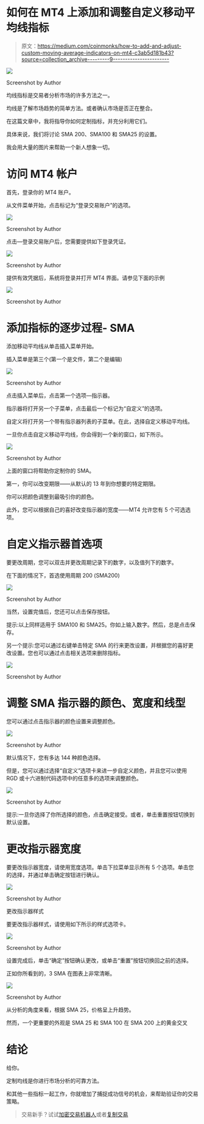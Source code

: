 # 如何在 MT4 上添加和调整自定义移动平均线指标

> 原文：<https://medium.com/coinmonks/how-to-add-and-adjust-custom-moving-average-indicators-on-mt4-c3ab5d181b43?source=collection_archive---------9----------------------->

![](img/91c79ebbdee7b4e2a0c6b08da5bd4c5c.png)

Screenshot by Author

均线指标是交易者分析市场的许多方法之一。

均线是了解市场趋势的简单方法。或者确认市场是否正在整合。

在这篇文章中，我将指导你如何定制指标，并充分利用它们。

具体来说，我们将讨论 SMA 200、SMA100 和 SMA25 的设置。

我会用大量的图片来帮助一个新人想象一切。

# 访问 MT4 帐户

首先，登录你的 MT4 账户。

从文件菜单开始，点击标记为“登录交易账户”的选项。

![](img/c62f6b75a891084f4c990e7e15918205.png)

Screenshot by Author

点击—登录交易账户后，您需要提供如下登录凭证。

![](img/16d309173b0ce81b478d3e764489f63d.png)

Screenshot by Author

提供有效凭据后，系统将登录并打开 MT4 界面。请参见下面的示例

![](img/389ecd8ecfd78bf69ae401a0d0658ebe.png)

Screenshot by Author

# 添加指标的逐步过程- SMA

添加移动平均线从单击插入菜单开始。

插入菜单是第三个(第一个是文件，第二个是编辑)

![](img/d4b08456d3c67b5bb44204da3126c501.png)

Screenshot by Author

点击插入菜单后，点击第一个选项—指示器。

指示器将打开另一个子菜单，点击最后一个标记为“自定义”的选项。

自定义将打开另一个带有指示器列表的子菜单。在此，选择自定义移动平均线。

一旦你点击自定义移动平均线，你会得到一个新的窗口，如下所示。

![](img/4c996c0e576e8724ddf5e24f629e089c.png)

Screenshot by Author

上面的窗口将帮助你定制你的 SMA。

第一，你可以改变期限——从默认的 13 年到你想要的特定期限。

你可以把颜色调整到最吸引你的颜色。

此外，您可以根据自己的喜好改变指示器的宽度——MT4 允许您有 5 个可选选项。

# 自定义指示器首选项

要更改周期，您可以双击并更改周期记录下的数字，以及值列下的数字。

在下面的情况下，首选使用周期 200 (SMA200)

![](img/e123825cc856859b2699111a7838ca23.png)

Screenshot by Author

当然，设置完值后，您还可以点击保存按钮。

提示:以上同样适用于 SMA100 和 SMA25。你如上输入数字。然后，总是点击保存。

另一个提示:您可以通过右键单击特定 SMA 的行来更改设置，并根据您的喜好更改设置。您也可以通过点击相关选项来删除指标。

![](img/290eaddc77b1dc9dfba70d945738173b.png)

Screenshot by Author

# 调整 SMA 指示器的颜色、宽度和线型

您可以通过点击指示器的颜色设置来调整颜色。

![](img/0217344fcd620339e718461113015bba.png)

Screenshot by Author

默认情况下，您有多达 144 种颜色选择。

但是，您可以通过选择“自定义”选项卡来进一步自定义颜色，并且您可以使用 RGD 或十六进制代码选项中的任意多的选项来调整颜色。

![](img/6ab866be865643b692b9ce6e15e0b385.png)

Screenshot by Author

提示:一旦你选择了你所选择的颜色，点击确定接受。或者，单击重置按钮切换到默认设置。

# 更改指示器宽度

要更改指示器宽度，请使用宽度选项。单击下拉菜单显示所有 5 个选项。单击您的选择，并通过单击确定按钮进行确认。

![](img/0412631bed9293f002a3c0d654b3bf86.png)

Screenshot by Author

更改指示器样式

要更改指示器样式，请使用如下所示的样式选项卡。

![](img/0b4f8581aadeffae270288230cd87b1a.png)

Screenshot by Author

设置完成后，单击“确定”按钮确认更改，或单击“重置”按钮切换回之前的选择。

正如你所看到的，3 SMA 在图表上非常清晰。

![](img/d4477324e009e2a2bf6520d4df1b9a1a.png)

Screenshot by Author

从分析的角度来看，根据 SMA 25，价格呈上升趋势。

然而，一个更重要的外观是 SMA 25 和 SMA 100 在 SMA 200 上的黄金交叉

# 结论

给你。

定制均线是你进行市场分析的可靠方法。

和其他一些指标一起工作，你就增加了捕捉成功信号的机会，来帮助验证你的交易策略。

> 交易新手？试试[加密交易机器人](/coinmonks/crypto-trading-bot-c2ffce8acb2a)或者[复制交易](/coinmonks/top-10-crypto-copy-trading-platforms-for-beginners-d0c37c7d698c)